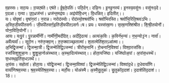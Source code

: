 

  
म॒हस्सः। सरा॒यः। रा॒यएष॑ते। एष॑ते। ई॒ष॒ते॒पतिः॑। पति॒र्दन्। दन्नि॒नः। इ॒नइ॒नस्य॑। इ॒नस्य॒वसु॑नः। वसु॑नःप॒दे। प॒दआ। एत्या। उ॒प॒ध्रज॑न्तं। ध्रज॑न्त॒मद्र॑यः। अद्र॑योवि॒धन्। वि॒धन्नित्। इदितीत्।।  
यः। योवृषा॑। वृषा॑न॒रां। न॒रान्न। नरोद॑स्योः। रोद॑स्यो॒श्श्रवो॑भिः। श्रवो॑भिरस्ति। श्रवो॑भि॒रिति॒श्रवः॑ऽभिः। अ॒स्ति॒जी॒वपी॑तसर्गः। जी॒वपी॑तसर्ग॒इति॑जी॒वपी॑तऽसर्गः।ष। प्रयः। यस्स॑स्रा॒णः। स॒स्रा॒णश्शि॑श्रीत। शि॒श्री॒तयोनौ॑। योना॒विति॒योनौ॑।।  
आयः। यःपु॒रं। पु॒रन्नार्मी॑णीं। नार्मी॑णी॒मदी॑देत्। अदी॑दे॒दत्यः॑। अत्यः॑क॒विः। क॒विर्न॑भ॒न्यः॑। न॒भ॒न्यो३॒॑न। नार्वा॑। अर्वेत्यर्वा॑।। सूरो॒न। नरु॑रु॒क्वा॒न्। रु॒रु॒क्वाञ्च्छ॒तात्मा॑। श॒तात्मेति॑श॒तऽआ॑त्मा।।  
अ॒भिद्वि॒जन्मा॑। द्वि॒जन्मा॒त्री। द्वि॒जन्मेति॑द्वि॒ऽजन्मा॑। त्रीरो॑च॒नानि॑। रो॒चनानि॒विश्वा॑। विश्वा॒रजां॑सि। रजां॑सिशुशुचा॒नः। शु॒शु॒चा॒नोअ॑स्थात्। अ॒स्था॒दित्य॑स्थात्।। होता॒यजि॑ष्ठः। यजि॑ष्ठोअ॒पां। अ॒पांस॒धस्थे॑। स॒धस्थ॒इति॑स॒धऽस्थे॑।।  
अ॒यंसः। सहोता॑। होता॒यः। योद्वि॒जन्मा॑। द्वि॒जन्मा॒विश्वा॑। द्वि॒जन्मेति॑द्वि॒ऽजन्मा॑। विश्वा॑द॒धे। द॒धेवार्या॑णि। वार्या॑णिश्रव॒स्या। श्र॒व॒स्येति॑श्र॒व॒स्या।। मर्तो॒यः। योअ॑स्मै। अ॒स्मै॒सु॒तुकः॑। सु॒तुको॑द॒दाश॑। द॒दाशेति॑द॒दाश॑।। 18।।  

